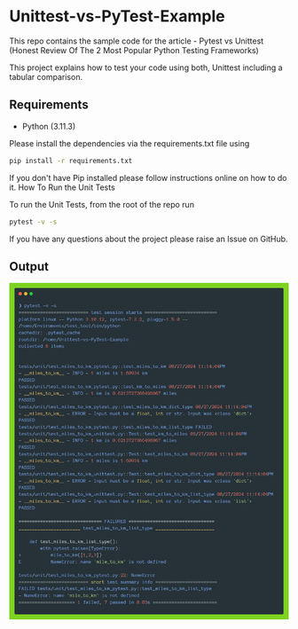 # Unittest-vs-PyTest-Example

This repo contains the sample code for the article - Pytest vs Unittest (Honest Review Of The 2 Most Popular Python Testing Frameworks)

This project explains how to test your code using both, Unittest including a tabular comparison.

## Requirements

- Python (3.11.3)

Please install the dependencies via the requirements.txt file using

```bash
pip install -r requirements.txt
```

If you don't have Pip installed please follow instructions online on how to do it.
How To Run the Unit Tests

To run the Unit Tests, from the root of the repo run

```bash
pytest -v -s
```

If you have any questions about the project please raise an Issue on GitHub.

## Output

![Output](output.png)
